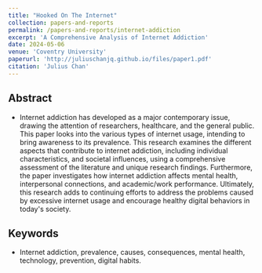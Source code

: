 ```yaml
---
title: "Hooked On The Internet"
collection: papers-and-reports
permalink: /papers-and-reports/internet-addiction
excerpt: 'A Comprehensive Analysis of Internet Addiction'
date: 2024-05-06
venue: 'Coventry University'
paperurl: 'http://juliuschanjq.github.io/files/paper1.pdf'
citation: 'Julius Chan'
---
```


## Abstract 
- Internet addiction has developed 
as a major contemporary issue, drawing the 
attention of researchers, healthcare, and the 
general public. This paper looks into the various 
types of internet usage, intending to bring 
awareness to its prevalence. This 
research examines the different aspects that 
contribute to internet addiction, including 
individual characteristics, and societal 
influences, using a comprehensive assessment 
of the literature and unique research findings. 
Furthermore, the paper investigates how internet 
addiction affects mental health, interpersonal 
connections, and academic/work performance. 
Ultimately, this research adds to continuing 
efforts to address the problems caused by 
excessive internet usage and encourage healthy 
digital behaviors in today's society.

## Keywords 
- Internet addiction, prevalence, 
causes, consequences, mental health, technology, 
prevention, digital habits.

